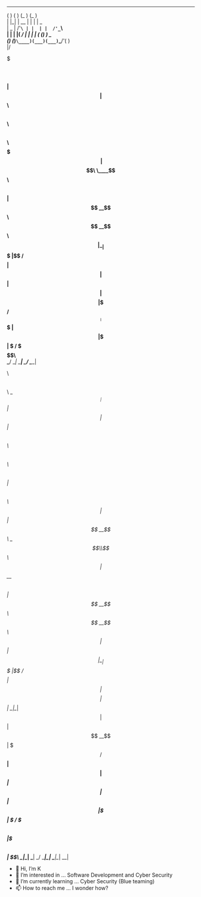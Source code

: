 
 _   _         _    _                  
( ) ( )       (_ ) (_ )                
| |_| |   __   | |  | |    _           
|  _  | /'__`\ | |  | |  /'_`\         
| | | |(  ___/ | |  | | ( (_) ) _      
(_) (_)`\____)(___)(___)`\___/'( )     
                               |/      
             
$$$$$$$\                                                                  
$$  __$$\                                                                 
$$ |  $$ | $$$$$$\  $$$$$$\ $$\    $$\  $$$$$$\                           
$$$$$$$\ |$$  __$$\ \____$$\\$$\  $$  |$$  __$$\                          
$$  __$$\ $$ |  \__|$$$$$$$ |\$$\$$  / $$$$$$$$ |                         
$$ |  $$ |$$ |     $$  __$$ | \$$$  /  $$   ____|                         
$$$$$$$  |$$ |     \$$$$$$$ |  \$  /   \$$$$$$$\                          
\_______/ \__|      \_______|   \_/     \_______|                         
                                                                                                                                                                                                                   
$$$$$$$$\                                     $$\                     $$\ 
\__$$  __|                                    $$ |                    $$ |
   $$ | $$$$$$\  $$$$$$\ $$\    $$\  $$$$$$\  $$ | $$$$$$\   $$$$$$\  $$ |
   $$ |$$  __$$\ \____$$\\$$\  $$  |$$  __$$\ $$ |$$  __$$\ $$  __$$\ $$ |
   $$ |$$ |  \__|$$$$$$$ |\$$\$$  / $$$$$$$$ |$$ |$$$$$$$$ |$$ |  \__|\__|
   $$ |$$ |     $$  __$$ | \$$$  /  $$   ____|$$ |$$   ____|$$ |          
   $$ |$$ |     \$$$$$$$ |  \$  /   \$$$$$$$\ $$ |\$$$$$$$\ $$ |      $$\ 
   \__|\__|      \_______|   \_/     \_______|\__| \_______|\__|      \__|


- 👋 Hi, I’m K
- 👀 I’m interested in ... Software Development and Cyber Security
- 🌱 I’m currently learning ... Cyber Security (Blue teaming)
- 📫 How to reach me ... I wonder how?

<!---
KChuene/KChuene is a ✨ special ✨ repository because its `README.md` (this file) appears on your GitHub profile.
You can click the Preview link to take a look at your changes.
--->
